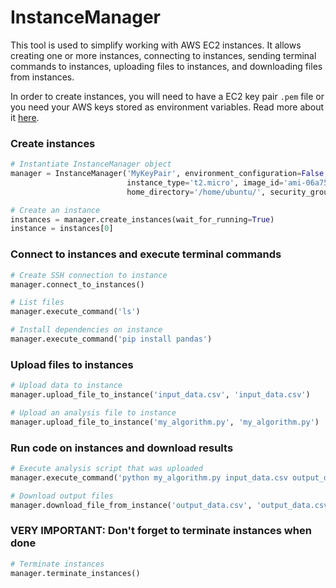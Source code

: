 # InstanceManager

This tool is used to simplify working with AWS EC2 instances. It allows creating one or more instances, connecting to instances, sending terminal commands to instances, uploading files to instances, and downloading files from instances. 

In order to create instances, you will need to have a EC2 key pair `.pem` file or you need your AWS keys stored as environment variables. Read more about it [here](https://docs.aws.amazon.com/AWSEC2/latest/UserGuide/ec2-key-pairs.html).

### Create instances
```python
# Instantiate InstanceManager object
manager = InstanceManager('MyKeyPair', environment_configuration=False, instance_num=1, 
                          instance_type='t2.micro', image_id='ami-06a75cf9d3bbf4cd9', username='ubuntu', 
                          home_directory='/home/ubuntu/', security_group_ids=None)

# Create an instance
instances = manager.create_instances(wait_for_running=True)
instance = instances[0]
```

### Connect to instances and execute terminal commands
```python
# Create SSH connection to instance
manager.connect_to_instances()

# List files
manager.execute_command('ls')

# Install dependencies on instance
manager.execute_command('pip install pandas')
```

### Upload files to instances
```python
# Upload data to instance
manager.upload_file_to_instance('input_data.csv', 'input_data.csv')

# Upload an analysis file to instance
manager.upload_file_to_instance('my_algorithm.py', 'my_algorithm.py')
```

### Run code on instances and download results
```python
# Execute analysis script that was uploaded
manager.execute_command('python my_algorithm.py input_data.csv output_data.csv')

# Download output files
manager.download_file_from_instance('output_data.csv', 'output_data.csv', instance)
```

### VERY IMPORTANT: Don't forget to terminate instances when done
```python
# Terminate instances
manager.terminate_instances()
```
